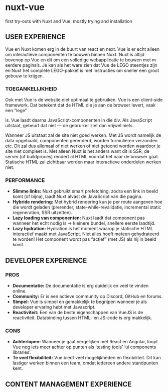 # nuxt-vue
first try-outs with Nuxt and Vue, mostly trying and installation

## USER EXPERIENCE
Vue en Nuxt komen erg in de buurt van react en next. Vue is er echt alleen om interactieve componenten te bouwen binnen Nuxt. Nuxt is altijd bovenop op Vue en dit om een volledige webapplicatie te bouwen met m eerdere pagina’s. Je kan als het ware zien dat Vue de LEGO steentjes zijn en Nuxt het complete LEGO-pakket is met instructies om sneller een groot gebouw te krijgen. 

### TOEGANKELIJKHEID
Ook met Vue is de website niet optimaal te gebruiken. Vue is een client-side framework. Dat betekent dat de HTML die je aan de browser levert, vaak een  “lege” <div id="app"></div> is. Vue laadt daarna JavaScript-componenten in die div. Als JavaScript uitstaat, gebeurt dat niet — de gebruiker ziet dan vrijwel niets. 

Wanneer JS uitstaat zal de site niet goed werken. Met JS wordt namelijk de data opgehaald, componenten gerenderd, worden formulieren verzonden etc. Dit zal dus allemaal of niet werken of niet getoond worden waardoor je site niet compleet is. Met alleen Nuxt is het anders want dit is SSR, de server (of buildproces) rendert al HTML voordat het naar de browser gaat. Statische HTML zal zichtbaar worden maar interactieve onderdelen werken niet. 

### PERFORMANCE
- **Slimme links:** Nuxt gebruikt smart prefetching, zodra een link in beeld komt (of bijna), laadt Nuxt alvast de JavaScript van die pagina.
- **Hybride rendering:** Met hybrid rendering kun je per route aangeven hoe die wordt geladen (prerender, state-while-revalidatie, incremental static regeneration, SSR uitzetten).
- **Lazy loading van componenten:** Nuxt laadt dat component pas wanneer het echt nodig is → kleinere bundel, snellere eerste laadtijd.
- **Lazy hydration:** Hydration is het moment waarop je statische HTML interactief maakt met JavaScript. Niet alles hoeft meteen gehydrateerd te worden! Het component wordt pas “actief” (met JS) als hij in beeld komt.


## DEVELOPER EXPERIENCE
### PROS
- **Documentatie:** De documentatie is erg duidelijk en veel te vinden online.
- **Community:** Er is een actieve community op Discord, GitHub en forums.
- **Simpel:** Vue is simpel en gemakkelijk te begrijpen wanneer je als developer ervaring hebt met Javascript. 
- **Reactiviteit:** Een van de beste eigenschappen van VueJS is de reactiviteit. Databinding tussen HTML- en JS-code is erg makkelijk.

### CONS
- **Achterlopen:** Wanneer je gaat vergelijken met React en Angular, loopt Vue nog iets meer achter op punten als ‘testing tools’ ‘ui components libraries’.
- **Te veel flexibiliteit:** Vue biedt veel mogelijkheden en flexibiliteit. Dit kan lastiger werken binnen een team, omdat iedereen andere standpunten kent. 

## CONTENT MANAGEMENT EXPERIENCE
